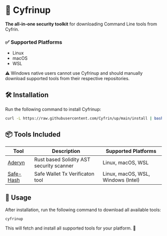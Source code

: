# 🚀 Cyfrinup  

**The all-in-one security toolkit** for downloading Command Line tools from Cyfrin.  

### ✅ Supported Platforms  
- Linux  
- macOS  
- WSL  

⚠️ Windows native users cannot use Cyfrinup and should manually download supported tools from their respective repositories.  

## 🛠 Installation  

Run the following command to install Cyfrinup:  

```bash
curl -L https://raw.githubusercontent.com/Cyfrin/up/main/install | bash
```

## 📦 Tools Included  

| Tool      | Description | Supported Platforms |
|-----------|------------|--------------------|
| [Aderyn](https://github.com/Cyfrin/aderyn) | Rust based Solidity AST security scanner | Linux, macOS, WSL |
| [Safe-Hash](https://github.com/Cyfrin/safe-hash-rs) | Safe Wallet Tx Verificaton tool | Linux, macOS, WSL, Windows (Intel) |


## 🚀 Usage  

After installation, run the following command to download all available tools:  
```bash
cyfrinup
```  
This will fetch and install all supported tools for your platform. 🚀
